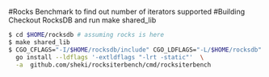 #Rocks Benchmark to find out number of iterators supported
#Building
Checkout RocksDB and run make shared_lib

```bash
$ cd $HOME/rocksdb # assuming rocks is here
$ make shared_lib
$ CGO_CFLAGS="-I/$HOME/rocksdb/include" CGO_LDFLAGS="-L/$HOME/rocksdb" \
  go install --ldflags '-extldflags "-lrt -static"'  \
  -a  github.com/sheki/rocksiterbench/cmd/rocksiterbench
```
